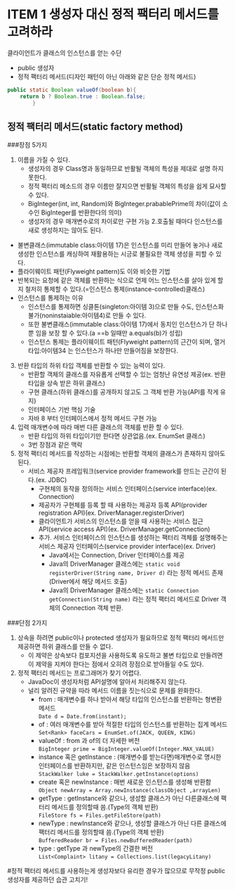 # ITEM 1 생성자 대신 정적 팩터리 메서드를 고려하라

클라이언트가 클래스의 인스턴스를 얻는 수단
* public 생성자
* 정적 팩터리 메서드(디자인 패턴이 아닌 아래와 같은 단순 정적 메서드)
```java
public static Boolean valueOf(boolean b){
    return b ? Boolean.true : Boolean.false;
        }
```

## 정적 팩터리 메서드(static factory method)
###장점 5가지
1. 이름을 가질 수 있다.
    * 생성자의 경우 Class명과 동일하므로 반활될 객체의 특성을 제대로 설명 하지 못한다.
    * 정적 팩터리 메소드의 경우 이름만 잘지으면 반활될 객체의 특성을 쉽게 묘사할 수 있다.
    * BigInteger(int, int, Random)와 BigInteger.prabablePrime의 차이(값이 소수인 BigInteger를 반환한다의 의미)
    * 생성자의 경우 매개변수로의 차이로만 구현 가능
2.호출될 때마다 인스턴스를 새로 생성하지는 않아도 된다.
  * 불변클래스(immutable class:아이템 17)은 인스턴스를 미리 만들어 놓거나 새로 생성한 인스턴스를 캐싱하여 재활용하는 시긍로 불필요한 객체 생성을 피할 수 있다.
  * 플라이웨이트 패턴(Flyweight pattern)도 이와 비슷한 기법
  * 반복되는 요청에 같은 객체를 반환하는 식으로 언제 어느 인스턴스를 살아 있게 할지 철저히 통제할 수 있다.(=인스턴스 통제(instance-controlled)클래스)
  * 인스턴스를 통제하는 이유
    * 인스턴스를 통제하면 싱클톤(singleton:아이템 3)으로 만들 수도, 인스턴스화 불가(noninstaiable:아이템4)로 만들 수 있다.
    * 또한 불변클래스(immutable class:아이템 17)에서 동치인 인스턴스가 단 하나뿐 임을 보장 할 수 있다.(a ==b 일때만 a.equals(b)가 성립)
    * 인스턴스 통제는 플라이웨이트 패턴(Flyweight pattern)의 근간이 되며, 열거타입:아이템34 는 인스턴스가 하나만 만들어짐을 보장한다.
3. 반환 타입의 하위 타입 객체를 반환할 수 있는 능력이 있다.
   * 반환할 객체의 클래스를 자유롭게 선택할 수 있는 엄청난 유연성 제공(ex. 반환 타입을 상속 받은 하위 클래스)
   * 구현 클래스(하위 클래스)를 공개하지 않고도 그 객체 반환 가능(API를 작게 유지)
   * 인터페이스 기반 핵심 기술
   * 자바 8 부터 인터페이스에서 정적 메서드 구현 가능
4. 입력 매개변수에 따라 매번 다른 클래스의 객체를 반환 할 수 있다.
   * 반환 타입의 하위 타입이기만 한다면 상관없음.(ex. EnumSet 클래스)
   * 3번 장점과 같은 맥락
5. 정적 팩터리 메서드를 작성하는 시점에는 반환할 객체의 클래스가 존재하지 않아도 된다.
   * 서비스 제공자 프레임워크(service provider framework를 만드는 근간이 된다.(ex. JDBC)
     * 구현체의 동작을 정의하는 서비스 인터페이스(service interface)(ex. Connection)
     * 제공자가 구현체를 등록 할 때 사용하는 제공자 등록 API(provider registration API)(ex. DriverManager.registerDriver)
     * 클라이언트가 서비스의 인스턴스를 얻을 때 사용하는 서비스 접근 API(service access API)(ex. DriverManager.getConnection)
     * 추가. 서비스 인터페이스의 인스턴스를 생성하는 팩터리 객체를 설명해주는 서비스 제공자 인터페이스(service provider interface)(ex. Driver)
        * Java에서는 Connection, Driver 인터페이스를 제공
        * Java의 DriverManager 클래스에는 ```static void registerDriver(String name, Driver d)``` 라는 정적 메서드 존재(Driver에서 해당 메서드 호출)
        * Java의 DriverManager 클래스에는 ```static Connection getConnection(String name)``` 라는 정적 팩터리 메서드로 Driver 객체의 Connection 객체 반환.
     
###단점 2가지
1. 상속을 하려면 public이나 protected 생성자가 필요하므로 정적 팩터리 메서드만 제공하면 하위 클래스를 만들 수 없다.
   * 이 제약은 상속보다 컴포지션을 사용하도록 유도하고 불변 타입으로 만들려면 이 제약을 지켜야 한다는 점에서 오히려 장점으로 받아들일 수도 있다.
2. 정적 팩터리 메서드는 프로그래머가 찾기 어렵다.
   * JavaDoc이 생성자처럼 API설명에 알아서 처리해주지 않는다.
   * 널리 알려진 규약을 따라 메서드 이름을 짓는식으로 문제를 완화한다.
        * from : 매개변수를 하나 받아서 해당 타입의 인스턴스를 반환하는 형변환 메서드<br>
     ```Date d = Date.from(instant);```
        * of : 여러 매개변수를 받아 적절한 타입의 인스턴스를 반환하는 집계 메서드<br>
     ```Set<Rank> faceCars = EnumSet.of(JACK, QUEEN, KING)```
        * valueOf : from 과 of의 더 자세한 버전<br>
     ```BigInteger prime = BigInteger.valueOf(Integer.MAX_VALUE)```
        * instance 혹은 getInstance : (매개변수를 받는다면)매개변수로 명시한 인터페이스를 반환하지만, 같은 인스턴스임은 보장하지 않음<br>
     ```StackWalker luke = StackWalker.getInstance(options)```
        * create 혹은 newInstance : 매번 새로운 인스턴스를 생성해 반환함<br>
     ```Object newArray = Array.newInstance(classObject ,arrayLen)```
        * getType : getInstance와 같으나, 생성할 클래스가 아닌 다른클래스에 팩터리 메서드를 정의할때 씀.(Type의 객체 반환)<br>
     ```FileStore fs = Files.getFileStore(path)```
        * newType : newInstance와 같으나, 생성할 클래스가 아닌 다른 클래스에 팩터리 메서드를 정의할때 씀.(Type의 객체 반환)<br>
     ```BufferedReader br = Files.newBufferedReader(path)```
        * type : getType 과 newType의 간결한 버전<br>
     ```List<Complaint> litany = Collections.list(legacyLitany)```
   
#정적 팩터리 메서드를 사용하는게 생성자보다 유리한 경우가 많으므로 무작정 public 생성자를 제공하던 습관 고치기!